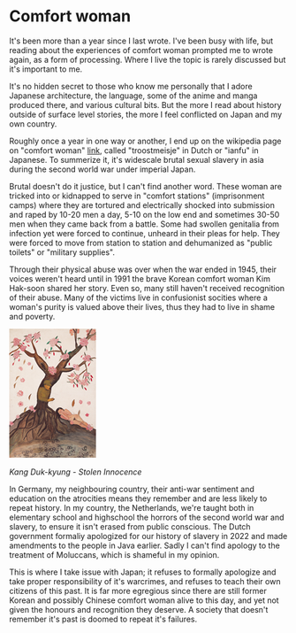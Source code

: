 # Comfort woman

It's been more than a year since I last wrote. I've been busy with life, but
reading about the experiences of comfort woman prompted me to wrote again, as a
form of processing. Where I live the topic is rarely discussed but it's
important to me.

It's no hidden secret to those who know me personally that I adore Japanese
architecture, the language, some of the anime and manga produced there, and
various cultural bits. But the more I read about history outside of surface
level stories, the more I feel conflicted on Japan and my own country.

Roughly once a year in one way or another, I end up on the wikipedia page on
"comfort woman" [link](https://en.wikipedia.org/wiki/Comfort_women), called
"troostmeisje" in Dutch or "ianfu" in Japanese. To summerize it, it's widescale
brutal sexual slavery in asia during the second world war under imperial Japan.

Brutal doesn't do it justice, but I can't find another word. These woman are
tricked into or kidnapped to serve in "comfort stations" (imprisonment camps)
where they are tortured and electrically shocked into submission and raped by
10-20 men a day, 5-10 on the low end and sometimes 30-50 men when they came
back from a battle. Some had swollen genitalia from infection yet were forced
to continue, unheard in their pleas for help. They were forced to move from
station to station and dehumanized as "public toilets" or "military supplies".

Through their physical abuse was over when the war ended in 1945, their voices
weren't heard until in 1991 the brave Korean comfort woman Kim Hak-soon shared
her story. Even so, many still haven't received recognition of their abuse.
Many of the victims live in confusionist socities where a woman's purity is
valued above their lives, thus they had to live in shame and poverty.

![img](./assets/img/20251003-1/kang-duk-kyung_stolen-innocence.png)

_Kang Duk-kyung - Stolen Innocence_

In Germany, my neighbouring country, their anti-war sentiment and education on
the atrocities means they remember and are less likely to repeat history. In
my country, the Netherlands, we're taught both in elementary school and
highschool the horrors of the second world war and slavery, to ensure it isn't
erased from public conscious. The Dutch government formaliy apologized for
our history of slavery in 2022 and made amendments to the people in Java
earlier. Sadly I can't find apology to the treatment of Moluccans, which is
shameful in my opinion.

This is where I take issue with Japan; it refuses to formally apologize and
take proper responsibility of it's warcrimes, and refuses to teach their own
citizens of this past. It is far more egregious since there are still former
Korean and possibly Chinese comfort woman alive to this day, and yet not given
the honours and recognition they deserve. A society that doesn't remember it's
past is doomed to repeat it's failures.
